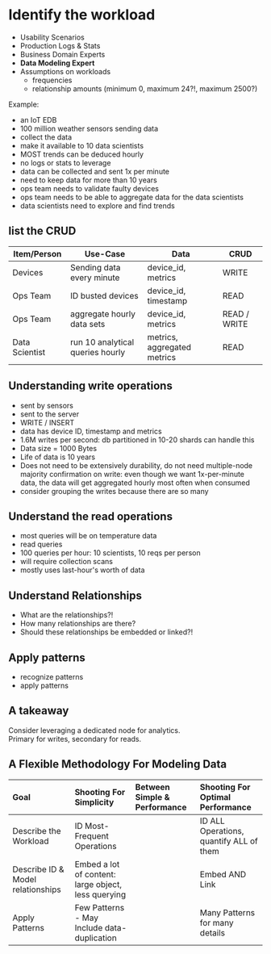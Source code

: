 # Identify the workload

- Usability Scenarios
- Production Logs & Stats
- Business Domain Experts
- **Data Modeling Expert**
- Assumptions on workloads
  - frequencies
  - relationship amounts (minimum 0, maximum 24?!, maximum 2500?)

Example:

- an IoT EDB
- 100 million weather sensors sending data
- collect the data
- make it available to 10 data scientists
- MOST trends can be deduced hourly
- no logs or stats to leverage
- data can be collected and sent 1x per minute
- need to keep data for more than 10 years
- ops team needs to validate faulty devices
- ops team needs to be able to aggregate data for the data scientists
- data scientists need to explore and find trends

## list the CRUD

| Item/Person    | Use-Case                         | Data                        | CRUD         |
| -------------- | -------------------------------- | --------------------------- | ------------ |
| Devices        | Sending data every minute        | device_id, metrics          | WRITE        |
| Ops Team       | ID busted devices                | device_id, timestamp        | READ         |
| Ops Team       | aggregate hourly data sets       | device_id, metrics          | READ / WRITE |
| Data Scientist | run 10 analytical queries hourly | metrics, aggregated metrics | READ         |

## Understanding write operations

- sent by sensors
- sent to the server
- WRITE / INSERT
- data has device ID, timestamp and metrics
- 1.6M writes per second: db partitioned in 10-20 shards can handle this
- Data size = 1000 Bytes
- Life of data is 10 years
- Does not need to be extensively durability, do not need multiple-node majority confirmation on write: even though we want 1x-per-minute data, the data will get aggregated hourly most often when consumed
- consider grouping the writes because there are so many

## Understand the read operations

- most queries will be on temperature data
- read queries
- 100 queries per hour: 10 scientists, 10 reqs per person
- will require collection scans
- mostly uses last-hour's worth of data

## Understand Relationships

- What are the relationships?!
- How many relationships are there?
- Should these relationships be embedded or linked?!

## Apply patterns

- recognize patterns
- apply patterns

## A takeaway

Consider leveraging a dedicated node for analytics.  
Primary for writes, secondary for reads.

## A Flexible Methodology For Modeling Data

| Goal                              | Shooting For Simplicity                             | Between Simple & Performance | Shooting For Optimal Performance        |
| :-------------------------------- | :-------------------------------------------------- | :--------------------------- | :-------------------------------------- |
| Describe the Workload             | ID Most-Frequent Operations                         |                              | ID ALL Operations, quantify ALL of them |
| Describe ID & Model relationships | Embed a lot of content: large object, less querying |                              | Embed AND Link                          |
| Apply Patterns                    | Few Patterns - May Include data-duplication         |                              | Many Patterns for many details          |
